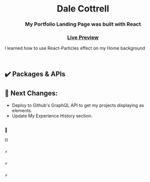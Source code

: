 <div align="center">
  <h1><br>Dale Cottrell</h1>
  <h3>My Portfolio Landing Page was built with React</h3>
  <h3><a href="git@github.com:traceWater/my-portfolio2.0.git" target="_blank">Live Preview</a></h3>
</div>

  <p>I learned how to use React-Particles effect on my Home background</p>
</div>

<br>

## ✔️ Packages & APIs



## 🌱 Next Changes:

- Deploy to Github's GraphQL API to get my projects displaying as elements.
- Update My Experience History section.
##
 🎸

⛓️

⚡

⚡

⚡